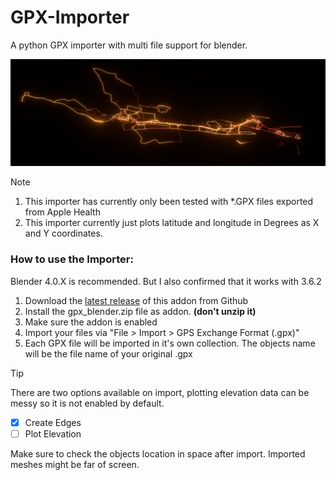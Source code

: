 # GPX-Importer
A python GPX importer with multi file support for blender.

![Large set of *.GPX rendered at once](_examples/preview.jpg)

> [!note]
> 1. This importer has currently only been tested with *.GPX files exported from Apple Health
> 2. This importer currently just plots latitude and longitude in Degrees as X and Y coordinates.

### How to use the Importer:
Blender 4.0.X is recommended. But I also confirmed that it works with 3.6.2
1. Download the [latest release](https://github.com/zuggamasta/GPX-Importer/releases/tag/v0.1.1-alpha) of this addon from Github
2. Install the gpx_blender.zip file as addon. **(don't unzip it)**
3. Make sure the addon is enabled
4. Import your files via "File > Import > GPS Exchange Format (.gpx)"
5. Each GPX file will be imported in it's own collection. The objects name will be the file name of your original .gpx
> [!tip]
> There are two options available on import, plotting elevation data can be messy so it is not enabled by default.
> - [x] Create Edges
> - [ ] Plot Elevation

Make sure to check the objects location in space after import. Imported meshes might be far of screen.

